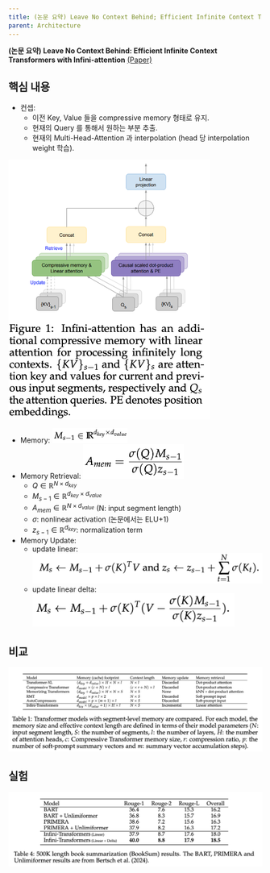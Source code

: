 ```yaml
---
title: (논문 요약) Leave No Context Behind; Efficient Infinite Context Transformers with Infini-attention
parent: Architecture
---
```


**(논문 요약) Leave No Context Behind: Efficient Infinite Context Transformers with Infini-attention** [(Paper)](https://arxiv.org/pdf/2404.07143.pdf)

## 핵심 내용

- 컨셉:
  - 이전 Key, Value 들을 compressive memory 형태로 유지.
  - 현재의 Query 를 통해서 원하는 부분 추출.
  - 현재의 Multi-Head-Attention 과 interpolation (head 당 interpolation weight 학습).

<img src="/data/papers/infiniattn/concept.png" width="400" />  

  - Memory: <img src="/data/papers/infiniattn/mem_retrieval1.png" width="150" /> 
  - Memory Retrieval: <img src="/data/papers/infiniattn/mem_retrieval.png" width="200" />   
      - $Q\in \mathbb{R}^{N\times d_{key}}$
      - $M_{s-1}\in \mathbb{R}^{d_{key}\times d_{value}}$
      - $A_{mem}\in \mathbb{R}^{N\times d_{value}}$ (N: input segment length)    
      - $\sigma$: nonlinear activation (논문에서는 ELU+1)   
      - $z_{s-1}\in \mathbb{R}^{d_{key}}$: normalization term  
  - Memory Update:
      - update linear: <img src="/data/papers/infiniattn/update_linear.png" width="500" />   
      - update linear delta: <img src="/data/papers/infiniattn/update_linear_delta.png" width="400" />


## 비교
<img src="/data/papers/infiniattn/comparison.png" width="800" />

## 실험
<img src="/data/papers/infiniattn/result.png" width="650" />